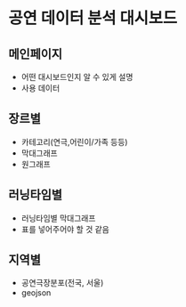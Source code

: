 # 공연 데이터 분석 대시보드

## 메인페이지
- 어떤 대시보드인지 알 수 있게 설명
- 사용 데이터

## 장르별 
- 카테고리(연극,어린이/가족 등등)
- 막대그래프
- 원그래프

## 러닝타임별
- 러닝타임별 막대그래프
- 표를 넣어주어야 할 것 같음

## 지역별 
- 공연극장분포(전국, 서울)
- geojson
